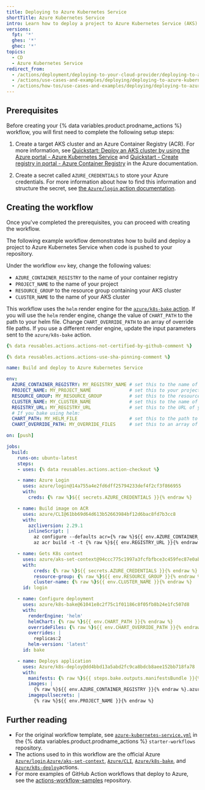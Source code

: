 ```yaml
---
title: Deploying to Azure Kubernetes Service
shortTitle: Azure Kubernetes Service
intro: Learn how to deploy a project to Azure Kubernetes Service (AKS) as part of a continuous deployment (CD) workflow.
versions:
  fpt: '*'
  ghes: '*'
  ghec: '*'
topics:
  - CD
  - Azure Kubernetes Service
redirect_from:
  - /actions/deployment/deploying-to-your-cloud-provider/deploying-to-azure/deploying-to-azure-kubernetes-service
  - /actions/use-cases-and-examples/deploying/deploying-to-azure-kubernetes-service
  - /actions/how-tos/use-cases-and-examples/deploying/deploying-to-azure-kubernetes-service
---
```


## Prerequisites

Before creating your {% data variables.product.prodname_actions %} workflow, you will first need to complete the following setup steps:

1. Create a target AKS cluster and an Azure Container Registry (ACR). For more information, see [Quickstart: Deploy an AKS cluster by using the Azure portal - Azure Kubernetes Service](https://docs.microsoft.com/azure/aks/kubernetes-walkthrough-portal) and [Quickstart - Create registry in portal - Azure Container Registry](https://docs.microsoft.com/azure/container-registry/container-registry-get-started-portal) in the Azure documentation.

1. Create a secret called `AZURE_CREDENTIALS` to store your Azure credentials. For more information about how to find this information and structure the secret, see [the `Azure/login` action documentation](https://github.com/Azure/login#configure-a-service-principal-with-a-secret).

## Creating the workflow

Once you've completed the prerequisites, you can proceed with creating the workflow.

The following example workflow demonstrates how to build and deploy a project to Azure Kubernetes Service when code is pushed to your repository.

Under the workflow `env` key, change the following values:
* `AZURE_CONTAINER_REGISTRY` to the name of your container registry
* `PROJECT_NAME` to the name of your project
* `RESOURCE_GROUP` to the resource group containing your AKS cluster
* `CLUSTER_NAME` to the name of your AKS cluster

This workflow uses the `helm` render engine for the [`azure/k8s-bake` action](https://github.com/Azure/k8s-bake). If you will use the `helm` render engine, change the value of `CHART_PATH` to the path to your helm file. Change `CHART_OVERRIDE_PATH` to an array of override file paths. If you use a different render engine, update the input parameters sent to the `azure/k8s-bake` action.

```yaml copy
{% data reusables.actions.actions-not-certified-by-github-comment %}

{% data reusables.actions.actions-use-sha-pinning-comment %}

name: Build and deploy to Azure Kubernetes Service

env:
  AZURE_CONTAINER_REGISTRY: MY_REGISTRY_NAME # set this to the name of your container registry
  PROJECT_NAME: MY_PROJECT_NAME              # set this to your project's name
  RESOURCE_GROUP: MY_RESOURCE_GROUP          # set this to the resource group containing your AKS cluster
  CLUSTER_NAME: MY_CLUSTER_NAME              # set this to the name of your AKS cluster
  REGISTRY_URL: MY_REGISTRY_URL              # set this to the URL of your registry
  # If you bake using helm:
  CHART_PATH: MY_HELM_FILE                   # set this to the path to your helm file
  CHART_OVERRIDE_PATH: MY_OVERRIDE_FILES     # set this to an array of override file paths

on: [push]

jobs:
  build:
    runs-on: ubuntu-latest
    steps:
    - uses: {% data reusables.actions.action-checkout %}

    - name: Azure Login
      uses: azure/login@14a755a4e2fd6dff25794233def4f2cf3f866955
      with:
        creds: {% raw %}${{ secrets.AZURE_CREDENTIALS }}{% endraw %}

    - name: Build image on ACR
      uses: azure/CLI@61bb69d64d613b52663984bf12d6bac8fd7b3cc8
      with:
        azcliversion: 2.29.1
        inlineScript: |
          az configure --defaults acr={% raw %}${{ env.AZURE_CONTAINER_REGISTRY }}{% endraw %}
          az acr build -t -t {% raw %}${{ env.REGISTRY_URL }}{% endraw %}/{% raw %}${{ env.PROJECT_NAME }}{% endraw %}:{% raw %}${{ github.sha }}{% endraw %}

    - name: Gets K8s context
      uses: azure/aks-set-context@94ccc775c1997a3fcfbfbce3c459fec87e0ab188
      with:
          creds: {% raw %}${{ secrets.AZURE_CREDENTIALS }}{% endraw %}
          resource-group: {% raw %}${{ env.RESOURCE_GROUP }}{% endraw %}
          cluster-name: {% raw %}${{ env.CLUSTER_NAME }}{% endraw %}
      id: login

    - name: Configure deployment
      uses: azure/k8s-bake@61041e8c2f75c1f01186c8f05fb8b24e1fc507d8
      with:
        renderEngine: 'helm'
        helmChart: {% raw %}${{ env.CHART_PATH }}{% endraw %}
        overrideFiles: {% raw %}${{ env.CHART_OVERRIDE_PATH }}{% endraw %}
        overrides: |
          replicas:2
        helm-version: 'latest'
      id: bake

    - name: Deploys application
      uses: Azure/k8s-deploy@dd4bbd13a5abd2fc9ca8bdcb8aee152bb718fa78
      with:
        manifests: {% raw %}${{ steps.bake.outputs.manifestsBundle }}{% endraw %}
        images: |
          {% raw %}${{ env.AZURE_CONTAINER_REGISTRY }}{% endraw %}.azurecr.io/{% raw %}${{ env.PROJECT_NAME }}{% endraw %}:{% raw %}${{ github.sha }}{% endraw %}
        imagepullsecrets: |
          {% raw %}${{ env.PROJECT_NAME }}{% endraw %}
```

## Further reading

* For the original workflow template, see [`azure-kubernetes-service.yml`](https://github.com/actions/starter-workflows/blob/main/deployments/azure-kubernetes-service.yml) in the {% data variables.product.prodname_actions %} `starter-workflows` repository.
* The actions used to in this workflow are the official Azure [`Azure/login`](https://github.com/Azure/login),[`Azure/aks-set-context`](https://github.com/Azure/aks-set-context), [`Azure/CLI`](https://github.com/Azure/CLI), [`Azure/k8s-bake`](https://github.com/Azure/k8s-bake), and [`Azure/k8s-deploy`](https://github.com/Azure/k8s-deploy)actions.
* For more examples of GitHub Action workflows that deploy to Azure, see the [actions-workflow-samples](https://github.com/Azure/actions-workflow-samples) repository.
